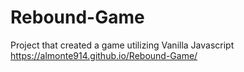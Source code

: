 # Rebound-Game
Project that created a game utilizing Vanilla Javascript
https://almonte914.github.io/Rebound-Game/
